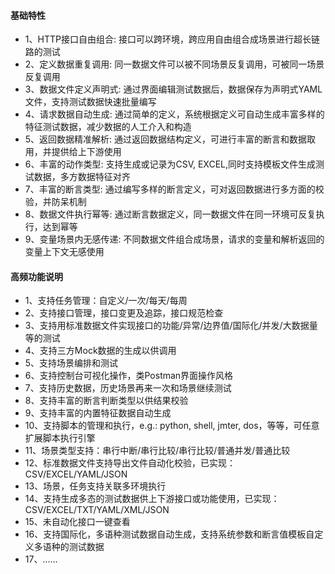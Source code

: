 #### 基础特性
- 1、HTTP接口自由组合: 接口可以跨环境，跨应用自由组合成场景进行超长链路的测试
- 2、定义数据重复调用: 同一数据文件可以被不同场景反复调用，可被同一场景反复调用
- 3、数据文件定义声明式: 通过界面编辑测试数据后，数据保存为声明式YAML文件，支持测试数据快速批量编写
- 4、请求数据自动生成: 通过简单的定义，系统根据定义可自动生成丰富多样的特征测试数据，减少数据的人工介入和构造
- 5、返回数据精准解析: 通过返回数据结构定义，可进行丰富的断言和数据取用，并提供给上下游使用
- 6、丰富的动作类型: 支持生成或记录为CSV, EXCEL,同时支持模板文件生成测试数据，多方数据特征对齐
- 7、丰富的断言类型: 通过编写多样的断言定义，可对返回数据进行多方面的校验，并防呆机制
- 8、数据文件执行幂等: 通过断言数据定义，同一数据文件在同一环境可反复执行，达到幂等
- 9、变量场景内无感传递: 不同数据文件组合成场景，请求的变量和解析返回的变量上下文无感使用

#### 高频功能说明
- 1、支持任务管理：自定义/一次/每天/每周
- 2、支持接口管理，接口变更及追踪，接口规范检查
- 3、支持用标准数据文件实现接口的功能/异常/边界值/国际化/并发/大数据量等的测试
- 4、支持三方Mock数据的生成以供调用
- 5、支持场景编排和测试
- 6、支持控制台可视化操作，类Postman界面操作风格
- 7、支持历史数据，历史场景再来一次和场景继续测试
- 8、支持丰富的断言判断类型以供结果校验
- 9、支持丰富的内置特征数据自动生成
- 10、支持脚本的管理和执行，e.g.: python, shell, jmter, dos，等等，可任意扩展脚本执行引擎
- 11、场景类型支持：串行中断/串行比较/串行比较/普通并发/普通比较
- 12、标准数据文件支持导出文件自动化校验，已实现：CSV/EXCEL/YAML/JSON
- 13、场景，任务支持关联多环境执行
- 14、支持生成多态的测试数据供上下游接口或功能使用，已实现：CSV/EXCEL/TXT/YAML/XML/JSON
- 15、未自动化接口一键查看
- 16、支持国际化，多语种测试数据自动生成，支持系统参数和断言值模板自定义多语种的测试数据
- 17、……